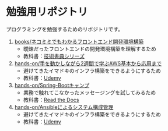 # 勉強用リポジトリ

プログラミングを勉強するためのリポジトリです。

1. [books/ネコミミでもわかるフロントエンド開発環境構築](https://github.com/fukuchiharuki/study/tree/books/%E3%83%8D%E3%82%B3%E3%83%9F%E3%83%9F%E3%81%A7%E3%82%82%E3%82%8F%E3%81%8B%E3%82%8B%E3%83%95%E3%83%AD%E3%83%B3%E3%83%88%E3%82%A8%E3%83%B3%E3%83%89%E9%96%8B%E7%99%BA%E7%92%B0%E5%A2%83%E6%A7%8B%E7%AF%89)
   - 曖昧だったフロントエンドの開発環境構築を理解するため
   - 教科書：[技術書典シリーズ](https://www.amazon.co.jp/%E3%83%8D%E3%82%B3%E3%83%9F%E3%83%9F%E3%81%A7%E3%82%82%E3%82%8F%E3%81%8B%E3%82%8B%E3%83%95%E3%83%AD%E3%83%B3%E3%83%88%E3%82%A8%E3%83%B3%E3%83%89%E9%96%8B%E7%99%BA%E7%92%B0%E5%A2%83%E6%A7%8B%E7%AF%89-%E6%8A%80%E8%A1%93%E6%9B%B8%E5%85%B8%E3%82%B7%E3%83%AA%E3%83%BC%E3%82%BA%EF%BC%88NextPublishing%EF%BC%89-%E6%B1%90%E7%80%AC-%E3%81%AA%E3%81%8E-ebook/dp/B07J1144ZR/)
1. [hands-on/手を動かしながら2週間で学ぶAWS基本から応用まで](https://github.com/fukuchiharuki/study/tree/hands-on/%E6%89%8B%E3%82%92%E5%8B%95%E3%81%8B%E3%81%97%E3%81%AA%E3%81%8C%E3%82%892%E9%80%B1%E9%96%93%E3%81%A7%E5%AD%A6%E3%81%B6AWS%E5%9F%BA%E6%9C%AC%E3%81%8B%E3%82%89%E5%BF%9C%E7%94%A8%E3%81%BE%E3%81%A7)
   - 避けてきたイマドキのインフラ構築をできるようにするため
   - 教科書：[Udemy](https://www.udemy.com/aws-14days/)
1. [hands-on/Spring-Bootキャンプ](https://github.com/fukuchiharuki/study/tree/hands-on/Spring-Boot%E3%82%AD%E3%83%A3%E3%83%B3%E3%83%97)
   - 業務で触れてこなかったメッセージングを試してみるため
   - 教科書：[Read the Docs](https://spring-boot-camp.readthedocs.io/ja/latest/)
1. [hands-on/Ansibleによるシステム構成管理](https://github.com/fukuchiharuki/study/tree/hands-on/Ansible%E3%81%AB%E3%82%88%E3%82%8B%E3%82%B7%E3%82%B9%E3%83%86%E3%83%A0%E6%A7%8B%E6%88%90%E7%AE%A1%E7%90%86)
   - 避けてきたイマドキのインフラ構築をできるようにするため
   - 教科書：[Udemy](https://www.udemy.com/ansible-aws-modules/)